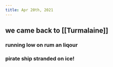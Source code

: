 ```yaml
---
title: Apr 20th, 2021
---
```


## we came back to [[Turmalaine]]
### running low on rum an liqour
### pirate ship stranded on ice!
